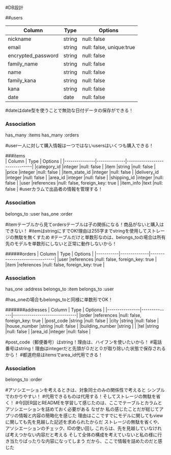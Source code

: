 #DB設計

##users

| Column             | Type         | Options                     |
|--------------------|--------------|-----------------------------|
|nickname            |string        |null: false                  |
|email               |string        |null: false, unique:true     |
|encrypted_password  |string        |null: false                  |
|family_name         |string        |null: false                  |
|name                |string        |null: false                  |
|family_kana         |string        |null: false                  |
|kana                |string        |null: false                  |
|date                |date          |null: false                  |
#dateはdate型を使うことで無効な日付データの保存ができる！
### Association
has_many :items
has_many :orders

#user一人に対して購入情報は一つではないusersはいくつも購入できる！

###items  
| Column        | Type         | Options                       |
|---------------|--------------|-------------------------------|
|category_id    |integer       |null: false                    |
|item           |string        |null: false                    |
|price          |integer       |null: false                    |
|item_state_id  |integer       |null: false                    |
|delivery_id    |integer       |null: false                    |
|area_id        |integer       |null: false                    |
|shipping_id    |integer       |null: false                    |
|user           |references    |null: false, foreign_key: true |
|item_info      |text          |null: false                    |
#userカラムで出品者の情報を管理する！

### Association
belongs_to :user
has_one :order  

#itemテーブルから見てordersテーブルは子の関係になる！商品がないと購入はできない！
#itemはstringにすでOK!理由は255字までstringを使用してストレージの無駄を無くすため
#テーブルだけと単数形なのは、belongs_toの場合は所有先のモデルを単数形にしないと正常に動作しないから！

######orders
| Column    | Type         | Options                       |
|-----------|--------------|-------------------------------|
|user       |references    |null: false, foreign_key: true |
|item       |references    |null: false, foreign_key: true |

### Association
has_one :address
belongs_to :item
belongs_to :user

#has_oneの場合もbelongs_toと同様に単数形でOK！


#######addresses
| Column         | Type         | Options                       |
|----------------|--------------|-------------------------------|
|order           |references    |null: false, foreign_key: true |
|post_code       |string        |null: false                    |
|city            |string        |null: false                    |
|house_number    |string        |null: false                    |
|building_number |string        |                               |
|tel             |string        |null: false                    |
|area_id         |integer       |null: false                    |

#post_code（郵便番号）はstring！理由は、ハイフンを使いたいから！
#電話番号はstring！理由はintegerだと先頭が０だと０が取り除いた状態で保存されるから！
#都道府県はitemsでarea_id代用できる！
### Association
belongs_to :order



#アソシエーションを考えるときは、対象同士のみの関係性で考えると
シンプルでわかりやすい！
#代用できるものは代用する！そしてストレージの無駄を省く！
#今回ER図とREADMEを学習して感じたのは、ここでテーブルとカラムとアソシエーションを詰めておく必要がある
なぜか
私の感じたことだが総じてアプリの情報と内容の簡略化を感じた
理由はここですでにモデルに関してもviewに関しても先を見越した記述を求められたからだ
ストレージの無駄を省くや、アソシエーションのチェック、IDの使い回し
これらは、先を見越していなければ考えつかない内容だと考える
そして全体の構成を考えていないと私の様に行き当たりばったりな内容になってしまう
だから、ここで情報を詰めたのだと感じた
